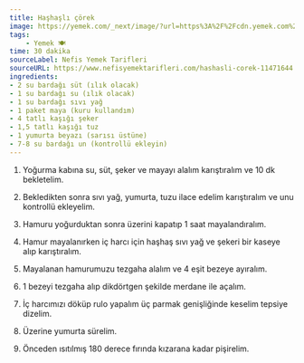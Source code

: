 ```yaml
---
title: Haşhaşlı çörek
image: https://yemek.com/_next/image/?url=https%3A%2F%2Fcdn.yemek.com%2Fmncrop%2F940%2F625%2Fuploads%2F2017%2F05%2Fhashasli-cevizli-corek-tarifi-.jpg&w=1920&q=75
tags:
    - Yemek 🍽️
time: 30 dakika
sourceLabel: Nefis Yemek Tarifleri
sourceURL: https://www.nefisyemektarifleri.com/hashasli-corek-11471644
ingredients:
- 2 su bardağı süt (ılık olacak)
- 1 su bardağı su (ılık olacak)
- 1 su bardağı sıvı yağ
- 1 paket maya (kuru kullandım)
- 4 tatlı kaşığı şeker
- 1,5 tatlı kaşığı tuz
- 1 yumurta beyazı (sarısı üstüne)
- 7-8 su bardağı un (kontrollü ekleyin) 
---
```


1. Yoğurma kabına su, süt, şeker ve mayayı alalım karıştıralım ve 10 dk bekletelim.

2. Bekledikten sonra sıvı yağ, yumurta, tuzu ilace edelim karıştıralım ve unu kontrollü ekleyelim.

3. Hamuru yoğurduktan sonra üzerini kapatıp 1 saat mayalandıralım.

4. Hamur mayalanırken iç harcı için haşhaş sıvı yağ ve şekeri bir kaseye alıp karıştıralım.

5. Mayalanan hamurumuzu tezgaha alalım ve 4 eşit bezeye ayıralım.

6. 1 bezeyi tezgaha alıp dikdörtgen şekilde merdane ile açalım.

7. İç harcımızı döküp rulo yapalım üç parmak genişliğinde keselim tepsiye dizelim.

8. Üzerine yumurta sürelim.

9. Önceden ısıtılmış 180 derece fırında kızarana kadar pişirelim.
